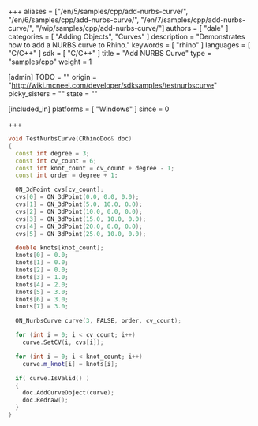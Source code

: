+++
aliases = ["/en/5/samples/cpp/add-nurbs-curve/", "/en/6/samples/cpp/add-nurbs-curve/", "/en/7/samples/cpp/add-nurbs-curve/", "/wip/samples/cpp/add-nurbs-curve/"]
authors = [ "dale" ]
categories = [ "Adding Objects", "Curves" ]
description = "Demonstrates how to add a NURBS curve to Rhino."
keywords = [ "rhino" ]
languages = [ "C/C++" ]
sdk = [ "C/C++" ]
title = "Add NURBS Curve"
type = "samples/cpp"
weight = 1

[admin]
TODO = ""
origin = "http://wiki.mcneel.com/developer/sdksamples/testnurbscurve"
picky_sisters = ""
state = ""

[included_in]
platforms = [ "Windows" ]
since = 0

+++

```cpp
void TestNurbsCurve(CRhinoDoc& doc)
{
  const int degree = 3;
  const int cv_count = 6;
  const int knot_count = cv_count + degree - 1;
  const int order = degree + 1;

  ON_3dPoint cvs[cv_count];
  cvs[0] = ON_3dPoint(0.0, 0.0, 0.0);
  cvs[1] = ON_3dPoint(5.0, 10.0, 0.0);
  cvs[2] = ON_3dPoint(10.0, 0.0, 0.0);
  cvs[3] = ON_3dPoint(15.0, 10.0, 0.0);
  cvs[4] = ON_3dPoint(20.0, 0.0, 0.0);
  cvs[5] = ON_3dPoint(25.0, 10.0, 0.0);

  double knots[knot_count];
  knots[0] = 0.0;
  knots[1] = 0.0;
  knots[2] = 0.0;
  knots[3] = 1.0;
  knots[4] = 2.0;
  knots[5] = 3.0;
  knots[6] = 3.0;
  knots[7] = 3.0;

  ON_NurbsCurve curve(3, FALSE, order, cv_count);

  for (int i = 0; i < cv_count; i++)
    curve.SetCV(i, cvs[i]);

  for (int i = 0; i < knot_count; i++)
    curve.m_knot[i] = knots[i];

  if( curve.IsValid() )
  {
    doc.AddCurveObject(curve);
    doc.Redraw();
  }
}
```
